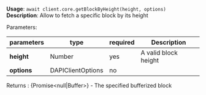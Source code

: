 **Usage**: `await client.core.getBlockByHeight(height, options)`  
**Description**: Allow to fetch a specific block by its height

Parameters:

| parameters  | type              | required | Description          |
| ----------- | ----------------- | -------- | -------------------- |
| **height**  | Number            | yes      | A valid block height |
| **options** | DAPIClientOptions | no       |                      |

Returns : {Promise\<null|Buffer>} - The specified bufferized block